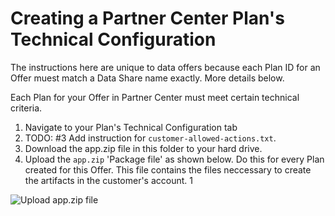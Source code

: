 # Creating a Partner Center Plan's Technical Configuration

The instructions here are unique to data offers because each Plan ID for an Offer muest match a Data Share name exactly. More details below.


Each Plan for your Offer in Partner Center must meet certain technical criteria.

1. Navigate to your Plan's Technical Configuration tab
1. TODO: #3 Add instruction for `customer-allowed-actions.txt`.
1. Download the app.zip file in this folder to your hard drive.
1. Upload the `app.zip` 'Package file' as shown below. Do this for every Plan created for this Offer. This file contains the files neccessary to create the artifacts in the customer's account.
1

![Upload app.zip file](../../docs/images/01.png "Upload ZIP file.")
